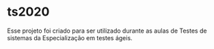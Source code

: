 # ts2020

Esse projeto foi criado para ser utilizado durante as aulas de Testes de sistemas da Especialização em testes ágeis.
